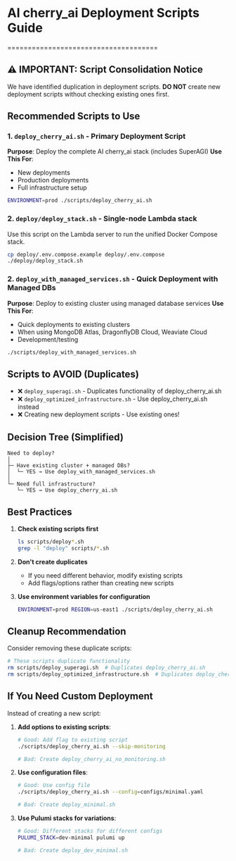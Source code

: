 # AI cherry_ai Deployment Scripts Guide
=====================================

## ⚠️ IMPORTANT: Script Consolidation Notice

We have identified duplication in deployment scripts. **DO NOT** create new deployment scripts without checking existing ones first.

## Recommended Scripts to Use

### 1. `deploy_cherry_ai.sh` - Primary Deployment Script
**Purpose**: Deploy the complete AI cherry_ai stack (includes SuperAGI)
**Use This For**:
- New deployments
- Production deployments
- Full infrastructure setup

```bash
ENVIRONMENT=prod ./scripts/deploy_cherry_ai.sh
```

### 2. `deploy/deploy_stack.sh` - Single-node Lambda stack
Use this script on the Lambda server to run the unified Docker Compose stack.

```bash
cp deploy/.env.compose.example deploy/.env.compose
./deploy/deploy_stack.sh
```

### 2. `deploy_with_managed_services.sh` - Quick Deployment with Managed DBs
**Purpose**: Deploy to existing cluster using managed database services
**Use This For**:
- Quick deployments to existing clusters
- When using MongoDB Atlas, DragonflyDB Cloud, Weaviate Cloud
- Development/testing

```bash
./scripts/deploy_with_managed_services.sh
```

## Scripts to AVOID (Duplicates)

- ❌ `deploy_superagi.sh` - Duplicates functionality of deploy_cherry_ai.sh
- ❌ `deploy_optimized_infrastructure.sh` - Use deploy_cherry_ai.sh instead
- ❌ Creating new deployment scripts - Use existing ones!

## Decision Tree (Simplified)

```
Need to deploy?
│
├─ Have existing cluster + managed DBs?
│  └─ YES → Use deploy_with_managed_services.sh
│
└─ Need full infrastructure?
   └─ YES → Use deploy_cherry_ai.sh
```

## Best Practices

1. **Check existing scripts first**
   ```bash
   ls scripts/deploy*.sh
   grep -l "deploy" scripts/*.sh
   ```

2. **Don't create duplicates**
   - If you need different behavior, modify existing scripts
   - Add flags/options rather than creating new scripts

3. **Use environment variables for configuration**
   ```bash
   ENVIRONMENT=prod REGION=us-east1 ./scripts/deploy_cherry_ai.sh
   ```

## Cleanup Recommendation

Consider removing these duplicate scripts:
```bash
# These scripts duplicate functionality
rm scripts/deploy_superagi.sh  # Duplicates deploy_cherry_ai.sh
rm scripts/deploy_optimized_infrastructure.sh  # Duplicates deploy_cherry_ai.sh
```

## If You Need Custom Deployment

Instead of creating a new script:

1. **Add options to existing scripts**:
   ```bash
   # Good: Add flag to existing script
   ./scripts/deploy_cherry_ai.sh --skip-monitoring

   # Bad: Create deploy_cherry_ai_no_monitoring.sh
   ```

2. **Use configuration files**:
   ```bash
   # Good: Use config file
   ./scripts/deploy_cherry_ai.sh --config=configs/minimal.yaml

   # Bad: Create deploy_minimal.sh
   ```

3. **Use Pulumi stacks for variations**:
   ```bash
   # Good: Different stacks for different configs
   PULUMI_STACK=dev-minimal pulumi up

   # Bad: Create deploy_dev_minimal.sh
   ```
